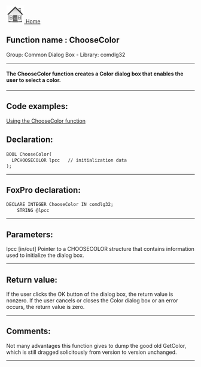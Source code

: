 [<img src="../../images/home.png"> Home ](https://github.com/VFPX/Win32API)  

## Function name : ChooseColor
Group: Common Dialog Box - Library: comdlg32    
***  


#### The ChooseColor function creates a Color dialog box that enables the user to select a color.
***  


## Code examples:
[Using the ChooseColor function](../../samples/sample_264.md)  

## Declaration:
```foxpro  
BOOL ChooseColor(
  LPCHOOSECOLOR lpcc   // initialization data
);  
```  
***  


## FoxPro declaration:
```foxpro  
DECLARE INTEGER ChooseColor IN comdlg32;
	STRING @lpcc  
```  
***  


## Parameters:
lpcc 
[in/out] Pointer to a CHOOSECOLOR structure that contains information used to initialize the dialog box.   
***  


## Return value:
If the user clicks the OK button of the dialog box, the return value is nonzero. If the user cancels or closes the Color dialog box or an error occurs, the return value is zero.   
***  


## Comments:
Not many advantages this function gives to dump the good old GetColor, which is still dragged solicitously from version to version unchanged.  
  
***  

